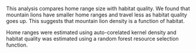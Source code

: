 This analysis compares home range size with habitat quality. We found that mountain lions have smaller home ranges and travel less as habitat quality goes up. This suggests that mountain lion density is a function of habitat. 

Home ranges were estimated using auto-corelated kernel density and habitat quality was estimated using a random forest resource selection function. 
